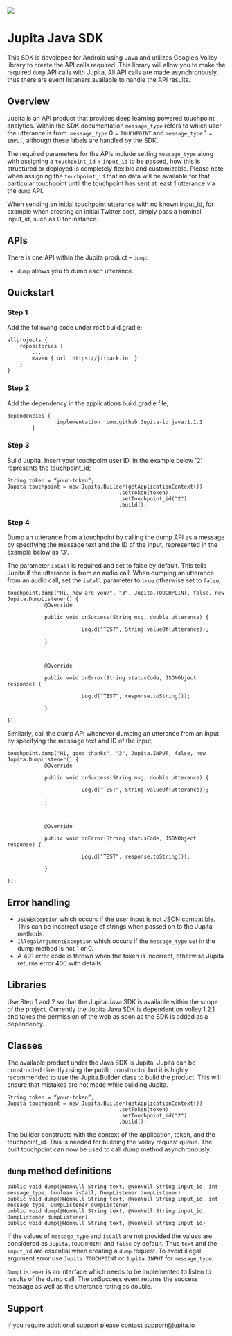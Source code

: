 [![](https://jitpack.io/v/Jupita-io/java.svg)](https://jitpack.io/#Jupita-io/java)

# Jupita Java SDK
This SDK is developed for Android using Java and utilizes Google’s Volley library to create the API calls required. This library will allow you to make the required `dump` API calls with Jupita. All API calls are made asynchronously, thus there are event listeners available to handle the API results.


## Overview
Jupita is an API product that provides deep learning powered touchpoint analytics. Within the SDK documentation `message_type` refers to which user the utterance is from. `message_type` 0 = `TOUCHPOINT` and `message_type` 1 = `INPUT`, although these labels are handled by the SDK.

The required parameters for the APIs include setting `message_type` along with assigning a `touchpoint_id` + `input_id` to be passed, how this is structured or deployed is completely flexible and customizable. Please note when assigning the `touchpoint_id` that no data will be available for that particular touchpoint until the touchpoint has sent at least 1 utterance via the `dump` API. 

When sending an initial touchpoint utterance with no known input_id, for example when creating an initial Twitter post, simply pass a nominal input_id, such as 0 for instance.

## APIs
There is one API within the Jupita product – `dump`:

- `dump` allows you to dump each utterance.


## Quickstart
### Step 1
Add the following code under root build.gradle;

```
allprojects {
    repositories {
        ...
        maven { url 'https://jitpack.io' }
    }
}
```

### Step 2
Add the dependency in the applications build.gradle file;

```
dependencies {
                implementation 'com.github.Jupita-io:java:1.1.1'
        }
```

### Step 3
Build Jupita. Insert your touchpoint user ID. In the example below '2' represents the touchpoint_id;

```
String token = “your-token”;
Jupita touchpoint = new Jupita.Builder(getApplicationContext())
                                    .setToken(token)
                                    .setTouchpoint_id("2")
                                    .build();
```

### Step 4
Dump an utterance from a touchpoint by calling the dump API as a message by specifying the message text and the ID of the input, represented in the example below as '3'. 

The parameter `isCall` is required and set to false by default. This tells Jupita if the utterance is from an audio call. When dumping an utterance from an audio call, set the `isCall` parameter to `true` otherwise set to `false`;

```
touchpoint.dump("Hi, how are you?", "3", Jupita.TOUCHPOINT, false, new Jupita.DumpListener() {
            @Override

            public void onSuccess(String msg, double utterance) {

                        Log.d("TEST", String.valueOf(utterance));

            }



            @Override

            public void onError(String statusCode, JSONObject response) {

                        Log.d("TEST", response.toString());

            }

});
```


Similarly, call the dump API whenever dumping an utterance from an input by specifying the message text and ID of the input;

```
touchpoint.dump("Hi, good thanks", "3", Jupita.INPUT, false, new Jupita.DumpListener() {
            @Override

            public void onSuccess(String msg, double utterance) {

                        Log.d("TEST", String.valueOf(utterance));

            }



            @Override

            public void onError(String statusCode, JSONObject response) {

                        Log.d("TEST", response.toString());

            }

});
```

## Error handling
- `JSONException` which occurs if the user input is not JSON compatible. This can be incorrect usage of strings when passed on to the Jupita methods.
- `IllegalArgumentException` which occurs if the `message_type` set in the dump method is not 1 or 0.
- A 401 error code is thrown when the token is incorrect, otherwise Jupita returns error 400 with details.

## Libraries
Use Step 1 and 2 so that the Jupita Java SDK is available within the scope of the project. Currently the Jupita Java SDK is dependent on volley 1.2.1 and takes the permission of the web as soon as the SDK is added as a dependency.


## Classes
The available product under the Java SDK is Jupita. Jupita can be constructed directly using the public constructor but it is highly recommended to use the Jupita.Builder class to build the product. This will ensure that mistakes are not made while building Jupita.

```
String token = “your-token”;
Jupita touchpoint = new Jupita.Builder(getApplicationContext())
                                    .setToken(token)
                                    .setTouchpoint_id("2")
                                    .build();
```

The builder constructs with the context of the application, token, and the touchpoint_id. This is needed for building the volley request queue. The built touchpoint can now be used to call dump method asynchronously.

## `dump` method definitions

```
public void dump(@NonNull String text, @NonNull String input_id, int message_type, boolean isCall, DumpListener dumpListener)
public void dump(@NonNull String text, @NonNull String input_id, int message_type, DumpListener dumpListener)
public void dump(@NonNull String text, @NonNull String input_id, DumpListener dumpListener)
public void dump(@NonNull String text, @NonNull String input_id)
```

If the values of `message_type` and `isCall` are not provided the values are considered as `Jupita.TOUCHPOINT` and `false` by default. Thus `text` and the `input_id` are essential when creating a `dump` request. To avoid illegal argument error use `Jupita.TOUCHPOINT` or `Jupita.INPUT` for `message_type`.

`DumpListener` is an interface which needs to be implemented to listen to results of the dump call. The onSuccess event returns the success message as well as the utterance rating as double.

## Support
If you require additional support please contact support@jupita.io
